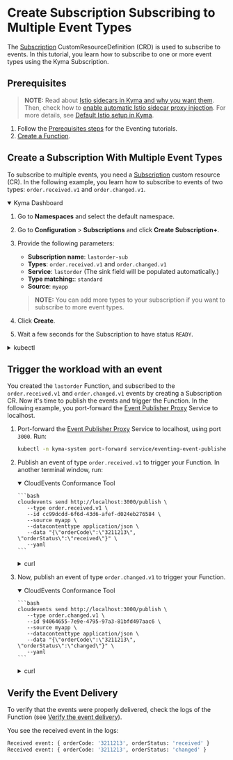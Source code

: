 # Create Subscription Subscribing to Multiple Event Types

The [Subscription](../resources/evnt-cr-subscription.md) CustomResourceDefinition (CRD) is used to subscribe to events. In this tutorial, you learn how to subscribe to one or more event types using the Kyma Subscription.

## Prerequisites

>**NOTE:** Read about [Istio sidecars in Kyma and why you want them](https://kyma-project.io/#/istio/user/00-overview/00-30-overview-istio-sidecars). Then, check how to [enable automatic Istio sidecar proxy injection](https://kyma-project.io/#/istio/user/02-operation-guides/operations/02-20-enable-sidecar-injection). For more details, see [Default Istio setup in Kyma](https://kyma-project.io/#/istio/user/00-overview/00-40-overview-istio-setup).

1. Follow the [Prerequisites steps](evnt-01-prerequisites.md) for the Eventing tutorials.
2. [Create a Function](https://kyma-project.io/#/02-get-started/04-trigger-workload-with-event#create-a-function).

## Create a Subscription With Multiple Event Types

To subscribe to multiple events, you need a [Subscription](../resources/evnt-cr-subscription.md) custom resource (CR). In the following example, you learn how to subscribe to events of two types: `order.received.v1` and `order.changed.v1`.

<div tabs name="Create a Subscription" group="create-subscription">
  <details open>
  <summary label="Kyma Dashboard">
  Kyma Dashboard
  </summary>

1. Go to **Namespaces** and select the default namespace.
2. Go to **Configuration** > **Subscriptions** and click **Create Subscription+**.
3. Provide the following parameters:
   - **Subscription name**: `lastorder-sub`
   - **Types**: `order.received.v1` and `order.changed.v1`
   - **Service**: `lastorder` (The sink field will be populated automatically.)
   - **Type matching:**: `standard`
   - **Source**: `myapp`

   > **NOTE:** You can add more types to your subscription if you want to subscribe to more event types.

4. Click **Create**.
5. Wait a few seconds for the Subscription to have status `READY`.

  </details>
  <details>
  <summary label="kubectl">
  kubectl
  </summary>

Run:

```bash
cat <<EOF | kubectl apply -f -
    apiVersion: eventing.kyma-project.io/v1alpha2
    kind: Subscription
    metadata:
      name: lastorder-sub
      namespace: default
    spec:
      sink: 'http://lastorder.default.svc.cluster.local'
      source: myapp
      types:
       - order.received.v1
       - order.changed.v1
EOF
```

To check that the Subscription was created and is ready, run:

```bash
kubectl get subscriptions lastorder-sub -o=jsonpath="{.status.ready}"
```

The operation was successful if the returned status says `true`.

  </details>
</div>

## Trigger the workload with an event

You created the `lastorder` Function, and subscribed to the `order.received.v1` and `order.changed.v1` events by creating a Subscription CR. Now it's time to publish the events and trigger the Function.
In the following example, you port-forward the [Event Publisher Proxy](../evnt-architecture.md) Service to localhost.

1. Port-forward the [Event Publisher Proxy](../evnt-architecture.md) Service to localhost, using port `3000`. Run:

   ```bash
   kubectl -n kyma-system port-forward service/eventing-event-publisher-proxy 3000:80
   ```

2. Publish an event of type `order.received.v1` to trigger your Function. In another terminal window, run:

    <div tabs name="Publish an event" group="trigger-workload">
      <details open>
      <summary label="CloudEvents Conformance Tool">
      CloudEvents Conformance Tool
      </summary>
    
       ```bash
       cloudevents send http://localhost:3000/publish \
          --type order.received.v1 \
          --id cc99dcdd-6f6d-43d6-afef-d024eb276584 \
          --source myapp \
          --datacontenttype application/json \
          --data "{\"orderCode\":\"3211213\", \"orderStatus\":\"received\"}" \
          --yaml
       ```

      </details>
      <details>
      <summary label="curl">
      curl
      </summary>

       ```bash
       curl -v -X POST \
            -H "ce-specversion: 1.0" \
            -H "ce-type: order.received.v1" \
            -H "ce-source: myapp" \
            -H "ce-eventtypeversion: v1" \
            -H "ce-id: cc99dcdd-6f6d-43d6-afef-d024eb276584" \
            -H "content-type: application/json" \
            -d "{\"orderCode\":\"3211213\", \"orderStatus\":\"received\"}" \
            http://localhost:3000/publish
       ```
      </details>
    </div>

3. Now, publish an event of type `order.changed.v1` to trigger your Function.

    <div tabs name="Publish an event" group="trigger-workload2">
      <details open>
      <summary label="CloudEvents Conformance Tool">
      CloudEvents Conformance Tool
      </summary>

       ```bash
       cloudevents send http://localhost:3000/publish \
          --type order.changed.v1 \
          --id 94064655-7e9e-4795-97a3-81bfd497aac6 \
          --source myapp \
          --datacontenttype application/json \
          --data "{\"orderCode\":\"3211213\", \"orderStatus\":\"changed\"}" \
          --yaml
       ```

      </details>
      <details>
      <summary label="curl">
      curl
      </summary>

       ```bash
       curl -v -X POST \
            -H "ce-specversion: 1.0" \
            -H "ce-type: order.changed.v1" \
            -H "ce-source: myapp" \
            -H "ce-eventtypeversion: v1" \
            -H "ce-id: 94064655-7e9e-4795-97a3-81bfd497aac6" \
            -H "content-type: application/json" \
            -d "{\"orderCode\":\"3211213\", \"orderStatus\":\"changed\"}" \
            http://localhost:3000/publish
       ```
      </details>
    </div>

## Verify the Event Delivery

To verify that the events were properly delivered, check the logs of the Function (see [Verify the event delivery](https://kyma-project.io/#/02-get-started/04-trigger-workload-with-event?id=verify-the-event-delivery)).

You see the received event in the logs:

```sh
Received event: { orderCode: '3211213', orderStatus: 'received' }
Received event: { orderCode: '3211213', orderStatus: 'changed' }
```
